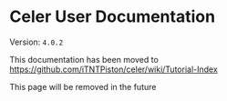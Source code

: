 # Celer User Documentation
Version: `4.0.2`

This documentation has been moved to https://github.com/iTNTPiston/celer/wiki/Tutorial-Index

This page will be removed in the future
